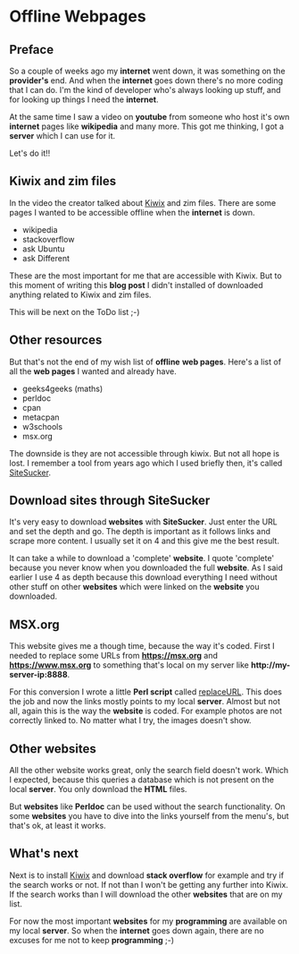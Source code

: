 # Offline Webpages

## Preface

So a couple of weeks ago my **internet** went down, it was something on the **provider's** end. And when the **internet** goes down there's no more coding that I can do. I'm the kind of developer who's always looking up stuff, and for looking up things I need the **internet**.

At the same time I saw a video on **youtube** from someone who host it's own **internet** pages like **wikipedia** and many more. This got me thinking, I got a **server** which I can use for it.

Let's do it!!

## Kiwix and zim files

In the video the creator talked about [Kiwix](https://kiwix.org/en/) and zim files. There are some pages I wanted to be accessible offline when the **internet** is down.

- wikipedia
- stackoverflow
- ask Ubuntu
- ask Different

These are the most important for me that are accessible with Kiwix. 
But to this moment of writing this **blog post** I didn't installed of downloaded anything related to Kiwix and zim files.

This will be next on the ToDo list ;-)

## Other resources

But that's not the end of my wish list of **offline** **web pages**. Here's a list of all the **web pages** I wanted and already have.

- geeks4geeks (maths)
- perldoc
- cpan
- metacpan
- w3schools
- msx.org

The downside is they are not accessible through kiwix.
But not all hope is lost. I remember a tool from years ago which I used briefly then, it's called [SiteSucker](https://sitesucker.en.softonic.com/mac?ex=RAMP-2046.0).

## Download sites through SiteSucker

It's very easy to download **websites** with **SiteSucker**. Just enter the URL and set the depth and go. The depth is important as it follows links and scrape more content. I usually set it on 4 and this give me the best result.

It can take a while to download a 'complete' **website**. I quote 'complete' because you never know when you downloaded the full **website**. As I said earlier I use 4 as depth because this download everything I need without other stuff on other **websites** which were linked on the **website** you downloaded.

## MSX.org

This website gives me a though time, because the way it's coded. First I needed to replace some URLs from **https://msx.org** and **https://www.msx.org** to something that's local on my server like **http://my-server-ip:8888**.

For this conversion I wrote a little **Perl script** called [replaceURL](https://github.com/gwendebrul/replaceURL). This does the job and now the links mostly points to my local **server**. Almost but not all, again this is the way the **website** is coded. For example photos are not correctly linked to. No matter what I try, the images doesn't show.

## Other websites

All the other website works great, only the search field doesn't work. Which I expected, because this queries a database which is not present on the local **server**. You only download the **HTML** files.

But **websites** like **Perldoc** can be used without the search functionality. On some **websites** you have to dive into the links yourself from the menu's, but that's ok, at least it works.

## What's next

Next is to install [Kiwix](https://kiwix.org/en/) and download **stack overflow** for example and try if the search works or not. If not than I won't be getting any further into Kiwix. If the search works than I will download the other **websites** that are on my list.

For now the most important **websites** for my **programming** are available on my local **server**. So when the **internet** goes down again, there are no excuses for me not to keep **programming** ;-)